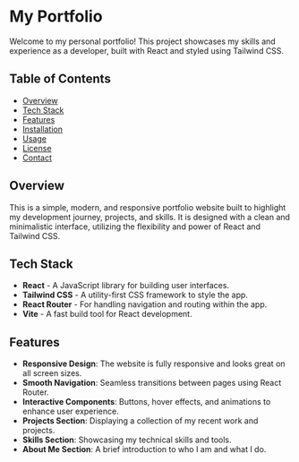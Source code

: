 # My Portfolio

Welcome to my personal portfolio! This project showcases my skills and experience as a developer, built with React and styled using Tailwind CSS.

## Table of Contents

- [Overview](#overview)
- [Tech Stack](#tech-stack)
- [Features](#features)
- [Installation](#installation)
- [Usage](#usage)
- [License](#license)
- [Contact](#contact)

## Overview

This is a simple, modern, and responsive portfolio website built to highlight my development journey, projects, and skills. It is designed with a clean and minimalistic interface, utilizing the flexibility and power of React and Tailwind CSS.

## Tech Stack

- **React** - A JavaScript library for building user interfaces.
- **Tailwind CSS** - A utility-first CSS framework to style the app.
- **React Router** - For handling navigation and routing within the app.
- **Vite** - A fast build tool for React development.

## Features

- **Responsive Design**: The website is fully responsive and looks great on all screen sizes.
- **Smooth Navigation**: Seamless transitions between pages using React Router.
- **Interactive Components**: Buttons, hover effects, and animations to enhance user experience.
- **Projects Section**: Displaying a collection of my recent work and projects.
- **Skills Section**: Showcasing my technical skills and tools.
- **About Me Section**: A brief introduction to who I am and what I do.

